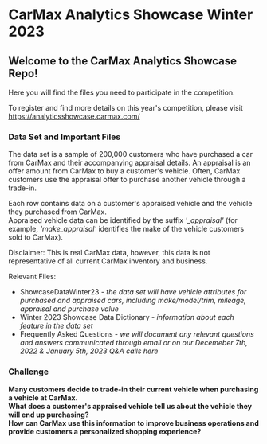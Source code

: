 # CarMax Analytics Showcase Winter 2023

## Welcome to the CarMax Analytics Showcase Repo!  

Here you will find the files you need to participate in the competition.

To register and find more details on this year's competition, please visit <https://analyticsshowcase.carmax.com/>

### Data Set and Important Files  
The data set is a sample of 200,000 customers who have purchased a car from CarMax and their accompanying appraisal details. An appraisal is an offer amount from CarMax to buy a customer's vehicle. Often, CarMax customers use the appraisal offer to purchase another vehicle through a trade-in.  
  
Each row contains data on a customer's appraised vehicle and the vehicle they purchased from CarMax.   
Appraised vehicle data can be identified by the suffix *'_appraisal'* (for example, *'make_appraisal'* identifies the make of the vehicle customers sold to CarMax).

Disclaimer: This is real CarMax data, however, this data is not representative of all current CarMax inventory and business.


Relevant Files:
   * ShowcaseDataWinter23 - *the data set will have vehicle attributes for purchased and appraised cars, including make/model/trim, mileage, appraisal and purchase value*
  * Winter 2023 Showcase Data Dictionary - *information about each feature in the data set*  
  * Frequently Asked Questions - *we will document any relevant questions and answers communicated through email or on our Decemeber 7th, 2022 & January 5th, 2023 Q&A calls here*  

### Challenge  
**Many customers decide to trade-in their current vehicle when purchasing a vehicle at CarMax.  
  What does a customer's appraised vehicle tell us about the vehicle they will end up purchasing?    
  How can CarMax use this information to improve business operations and provide customers a personalized shopping experience?**
